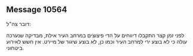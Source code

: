 ## Message 10564

דובר צה"ל:

לפני זמן קצר התקבלו דיווחים על הדי פיצוצים במרחב העיר אילת, מבדיקה שנערכה עולה כי לא בוצע ירי למרחב העיר וכמו כן, לא בוצע שיגור של מיירט. 
אין חשש לאירוע ביטחוני.

